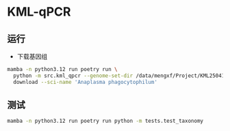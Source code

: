 # KML-qPCR

## 运行

- 下载基因组

```bash
mamba -n python3.12 run poetry run \
  python -m src.kml_qpcr --genome-set-dir /data/mengxf/Project/KML250416_chinacdc_pcr/genomes \
  download --sci-name 'Anaplasma phagocytophilum'
```

## 测试

```bash
mamba -n python3.12 run poetry run python -m tests.test_taxonomy
```
